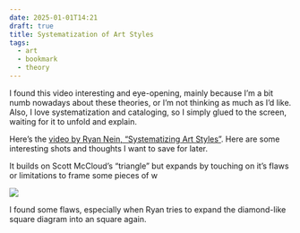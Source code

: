 ```yaml
---
date: 2025-01-01T14:21
draft: true
title: Systematization of Art Styles
tags:
  - art
  - bookmark
  - theory
---
```

I found this video interesting and eye-opening, mainly because I’m a bit numb nowadays about these theories, or I’m not thinking as much as I’d like. Also, I love systematization and cataloging, so I simply glued to the screen, waiting for it to unfold and explain.

Here’s the [video by Ryan Nein, “Systematizing Art Styles”](https://www.youtube.com/watch?v=uk4Jf_vE6Fo). Here are some interesting shots and thoughts I want to save for later. 

It builds on Scott McCloud’s “triangle” but expands by touching on it’s flaws or limitations to frame some pieces of w

![](systematization-of-art-styles-1735741893711.jpeg)

I found some flaws, especially when Ryan tries to expand the diamond-like square diagram into an square again.